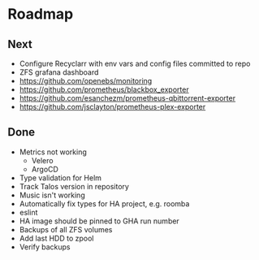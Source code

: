 # Roadmap

## Next

- Configure Recyclarr with env vars and config files committed to repo
- ZFS grafana dashboard
- https://github.com/openebs/monitoring
- https://github.com/prometheus/blackbox_exporter
- https://github.com/esanchezm/prometheus-qbittorrent-exporter
- https://github.com/jsclayton/prometheus-plex-exporter

## Done

- Metrics not working
  - Velero
  - ArgoCD
- Type validation for Helm
- Track Talos version in repository
- Music isn't working
- Automatically fix types for HA project, e.g. roomba
- eslint
- HA image should be pinned to GHA run number
- Backups of all ZFS volumes
- Add last HDD to zpool
- Verify backups
